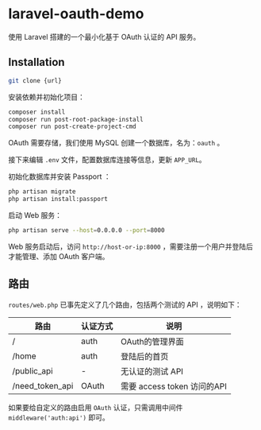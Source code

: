 # laravel-oauth-demo

使用 Laravel 搭建的一个最小化基于 OAuth 认证的 API 服务。

## Installation

```sh
git clone {url}
```

安装依赖并初始化项目：
```sh
composer install
composer run post-root-package-install
composer run post-create-project-cmd
```
OAuth 需要存储，我们使用 MySQL 创建一个数据库，名为：`oauth` 。

接下来编辑 `.env` 文件，配置数据库连接等信息，更新 `APP_URL`。

初始化数据库并安装 Passport ：
```sh
php artisan migrate
php artisan install:passport
```

启动 Web 服务：
```sh
php artisan serve --host=0.0.0.0 --port=8000
```

Web 服务启动后，访问 `http://host-or-ip:8000` ，需要注册一个用户并登陆后才能管理、添加 OAuth 客户端。

## 路由

`routes/web.php` 已事先定义了几个路由，包括两个测试的 API ，说明如下：

|路由|认证方式|说明|
|---|---|---|
| / | auth | OAuth的管理界面 |
| /home | auth | 登陆后的首页 |
| /public_api | - | 无认证的测试 API |
| /need_token_api | OAuth | 需要 access token 访问的API |

如果要给自定义的路由启用 `OAuth` 认证，只需调用中间件 `middleware('auth:api')` 即可。

